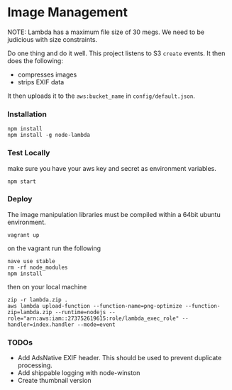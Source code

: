# Image Management

NOTE: Lambda has a maximum file size of 30 megs. We need to be judicious with size constraints.

Do one thing and do it well. This project listens to S3 `create` events. It then does the following:

* compresses images
* strips EXIF data

It then uploads it to the `aws:bucket_name` in `config/default.json`.

### Installation

```
npm install
npm install -g node-lambda
```

### Test Locally

make sure you have your aws key and secret as environment variables.

```
npm start
```

### Deploy

The image manipulation libraries must be compiled within a 64bit ubuntu environment.

```
vagrant up
```

on the vagrant run the following

```
nave use stable
rm -rf node_modules
npm install
```

then on your local machine

```
zip -r lambda.zip .
aws lambda upload-function --function-name=png-optimize --function-zip=lambda.zip --runtime=nodejs --role="arn:aws:iam::273752619615:role/lambda_exec_role" --handler=index.handler --mode=event
```

### TODOs

* Add AdsNative EXIF header. This should be used to prevent duplicate processing.
* Add shippable logging with node-winston
* Create thumbnail version
